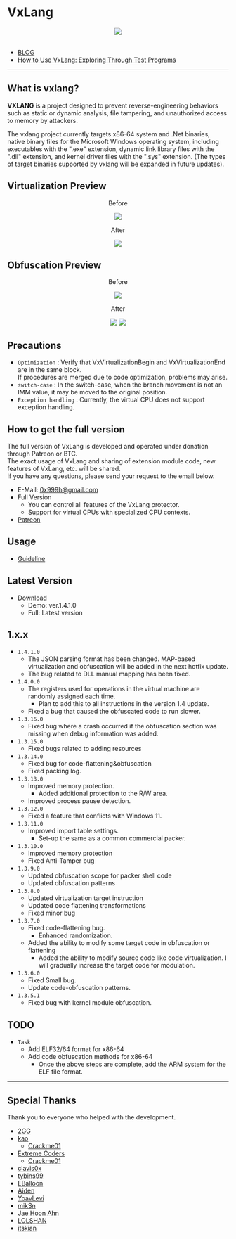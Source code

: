 # VxLang

<div align="center">
   <a href="https://vxlang.github.io/">
      <img src="https://vxlang.github.io/image/vxlang.gif" loop=infinite style="max-width: 100%; height: auto;" />
   </a>
</div>
<br>

- [BLOG](https://vxlang.github.io/)
- [How to Use VxLang: Exploring Through Test Programs](https://www.patreon.com/posts/92188141)

---

## What is vxlang?

**VXLANG** is a project designed to prevent reverse-engineering behaviors such as static or dynamic analysis, file tampering, and unauthorized access to memory by attackers. 

The vxlang project currently targets x86-64 system and .Net binaries, native binary files for the Microsoft Windows operating system, including executables with the ".exe" extension, dynamic link library files with the ".dll" extension, and kernel driver files with the ".sys" extension. (The types of target binaries supported by vxlang will be expanded in future updates).

## Virtualization Preview

<div align="center">
   <p>Before</p>
   <img src="https://vxlang.github.io/image/VMBegin.png" style="max-width: 100%; height: auto;" />
   <p>After</p>
   <img src="https://vxlang.github.io/image/VMEnd.png" style="max-width: 100%; height: auto;" />
</div>

## Obfuscation Preview

<div align="center">
   <p>Before</p>
   <img src="https://vxlang.github.io/image/bef.PNG" style="max-width: 100%; height: auto;" />
   <p>After</p>
   <img src="https://vxlang.github.io/image/cff-1-1.png" style="max-width: 50%; height: auto;" /> 
   <img src="https://vxlang.github.io/image/cff-1-2.png" style="max-width: 50%; height: auto;" /> 
</div>

## Precautions

- `Optimization` : Verify that VxVirtualizationBegin and VxVirtualizationEnd are in the same block.  
  If procedures are merged due to code optimization, problems may arise.
- `switch-case` : In the switch-case, when the branch movement is not an IMM value, it may be moved to the original position.
- `Exception handling` : Currently, the virtual CPU does not support exception handling.
  
## How to get the full version

The full version of VxLang is developed and operated under donation through Patreon or BTC.  
The exact usage of VxLang and sharing of extension module code, new features of VxLang, etc. will be shared.  
If you have any questions, please send your request to the email below.

- E-Mail: 0x999h@gmail.com
- Full Version
  - You can control all features of the VxLang protector.
  - Support for virtual CPUs with specialized CPU contexts.
- [Patreon](https://www.patreon.com/vxlang)

## Usage

- [Guideline](https://www.patreon.com/posts/vxlang-93493825)

## Latest Version

- [Download](https://vxlang.github.io/download.html)
  - Demo: ver.1.4.1.0
  - Full: Latest version
 
1.x.x
---
- `1.4.1.0`
  - The JSON parsing format has been changed. MAP-based virtualization and obfuscation will be added in the next hotfix update.
  - The bug related to DLL manual mapping has been fixed. 
- `1.4.0.0`
  - The registers used for operations in the virtual machine are randomly assigned each time.
    - Plan to add this to all instructions in the version 1.4 update.
  - Fixed a bug that caused the obfuscated code to run slower.
- `1.3.16.0`
  - Fixed bug where a crash occurred if the obfuscation section was missing when debug information was added.
- `1.3.15.0`
  - Fixed bugs related to adding resources
- `1.3.14.0`
  - Fixed bug for code-flattening&obfuscation
  - Fixed packing log.  
- `1.3.13.0`
  - Improved memory protection.
    - Added additional protection to the R/W area.
  - Improved process pause detection.  
- `1.3.12.0`
  - Fixed a feature that conflicts with Windows 11.
- `1.3.11.0`
  - Improved import table settings.
    - Set-up the same as a common commercial packer.
- `1.3.10.0`
  - Improved memory protection
  - Fixed Anti-Tamper bug
- `1.3.9.0`
  - Updated obfuscation scope for packer shell code
  - Updated obfuscation patterns
- `1.3.8.0`
  - Updated virtualization target instruction
  - Updated code flattening transformations
  - Fixed minor bug
- `1.3.7.0`
  - Fixed code-flattening bug.
    - Enhanced randomization.
  - Added the ability to modify some target code in obfuscation or flattening
    - Added the ability to modify source code like code virtualization. I will gradually increase the target code for modulation.
- `1.3.6.0`
  - Fixed Small bug.
  - Update code-obfuscation patterns.
- `1.3.5.1`
  - Fixed bug with kernel module obfuscation.

## TODO
- `Task`
  - Add ELF32/64 format for x86-64
  - Add code obfuscation methods for x86-64
    - Once the above steps are complete, add the ARM system for the ELF file format.
    
---

## Special Thanks

Thank you to everyone who helped with the development.

- [2GG](https://twitter.com/2gg) 
- [kao](https://lifeinhex.com/) 
  - [Crackme01](https://forum.tuts4you.com/topic/43809-users-desktop-crackme/#comment-213340) 
- [Extreme Coders](https://github.com/extremecoders-re/tuts4you_users_desktop_crackme_writeup) 
  - [Crackme01](https://forum.tuts4you.com/topic/43809-users-desktop-crackme/#comment-213328)  
- [clavis0x](https://github.com/clavis0x)
- [tybins99](https://github.com/tybins99) 
- [EBalloon](https://github.com/EBalloon)
- [Aiden](https://github.com/aidenosys)
- [YoavLevi](https://github.com/YoavLevi)
- [mikSn](https://github.com/mikSn)
- [Jae Hoon Ahn](https://github.com/dkswognsdi)
- [LOLSHAN](https://github.com/LOLSHAN)
- [itskian](https://github.com/itskian)

  
  
  
